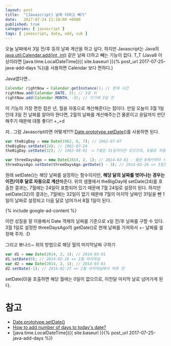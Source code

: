 ```yaml
---
layout: post
title:  "[Javascript] 날짜 더하고 빼기"
date:   2017-07-24 21:18:00 +0900
published: true
categories: [ javascript ]
tags: [ javascript, date, add, sub ]
---
```


오늘 날짜에서 3일 전/후 등의 날짜 계산을 하고 싶다. 하지만 Javascript는 Java의 [java.util.Calendar.add(int, int)](http://docs.oracle.com/javase/7/docs/api/java/util/Calendar.html#add(int,%20int)) 같은 날짜 더하고 빼는 기능이 없다. T_T (Java8 이상이라면 [java.time.LocalDateTime]({{ site.baseurl }}{% post_url 2017-07-25-java-add-days %})을 사용하면 Calendar 보다 편하다.)

Java였다면..
```java
Calendar rightNow = Calendar.getInstance(); // 현재 시간
rightNow.add(Calendar.DATE, 3); // 3일 뒤
rightNow.add(Calendar.MONTH, -3); // 거기에 3달 전
```

이 기능의 가장 편한 점은 년, 월을 자동으로 계산해준다는 점이다. 만일 오늘이 3월 1일인데 3일 전 날짜를 알아야 한다면, 2월의 날짜를 계산해주는건 물론이고 윤달까지 판단해주기 때문에 대똥 좋다!! +_+d

자.. 그럼 Javascript라면 어떻게?!?!
[Date.prototype.setDate()](https://developer.mozilla.org/en-US/docs/Web/JavaScript/Reference/Global_Objects/Date/setDate)를 사용하면 된다.

```javascript
var theBigDay = new Date(1962, 6, 7); // 1962-07-07
theBigDay.setDate(24); // 1962-07-24
theBigDay.setDate(32); // 1962-08-01 -> 7월은 31일까지만 있으므로, 8월로 자동 계산..

var threeDaysAgo = new Date(2014, 2, 1); // 2014-03-01 - 월은 0에서부터 시작된다.
threeDaysAgo.setDate(threeDaysAgo.getDate() - 3); // 2014-02-26 => 3일전으로~
```

원래 setDate()는 해당 날짜를 설정하는 함수이지만, **해당 달의 날짜를 벗어나는 경우는 이전/이후 달로 자동으로 계산**해준다. 위의 샘플에서 theBigDay에 setDate(24)를 호출한 결과는, 7월에는 24일이 포함되어 있기 때문에 7월 24일로 설정이 된다. 하지만 setDate(32)의 결과는, 7월에는 32일이 없기 때문에 7월의 마지막 날짜인 31일을 뺀 1일이 날짜로 설정되고 다음 달로 넘어가서 8월 1일이 된다.

{% include google-ad-content %}

이런 성질을 잘 이용해서 Date 객체의 날짜를 기준으로 x일 전/후 날짜를 구할 수 있다. 3월 1일로 설정한 threeDaysAgo의 getDate()로 현재 날짜를 가져와서 +- 날짜를 설정해 주자. :D


그리고 뽀나스~ 위의 방법으로 해당 월의 마지막날짜 구하기
```javascript
var d1 = new Date(2014, 2, 1); // 2014-03-01
d1.setDate(0); // 2014-02-28 => 2월 마지막날
var d2 = new Date(2014, 2, 1); // 2014-03-01
d2.setDate(-1); // 2014-02-27 => 2월 마지막날에서 하루 전
```

setDate(0)을 호출하면 해당 월에는 0일이 없으므로, 이전달 마지막 날로 넘어가게 된다.

# 참고

- [Date.prototype.setDate()](https://developer.mozilla.org/en-US/docs/Web/JavaScript/Reference/Global_Objects/Date/setDate)
- [How to add number of days to today's date?](https://stackoverflow.com/questions/3818193/how-to-add-number-of-days-to-todays-date)
- [java.time.LocalDateTime]({{ site.baseurl }}{% post_url 2017-07-25-java-add-days %})
